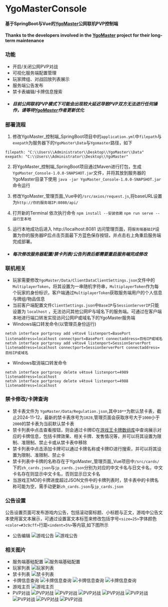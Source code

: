 # YgoMasterConsole

#### 基于SpringBoot与Vue的[YgoMaster](https://github.com/pixeltris/YgoMaster)公网联机PVP控制端
#### Thanks to the developers involved in the [YgoMaster](https://github.com/pixeltris/YgoMaster) project for their long-term maintenance

### 功能
- 开启/关闭公网PVP对战
- 可视化服务端配置管理
- 玩家牌组、对战回放列表展示
- 服务端公告发布
- 禁卡表编辑/卡牌信息搜索
- ##### 目前公网联机PVP模式下可能会出现较大延迟导致PVP双方无法进行任何操作，请等待[YgoMaster](https://github.com/pixeltris/YgoMaster)作者更新优化

### 部署流程
1. 修改YgoMaster_控制端_SpringBoot项目中的```application.yml```中```filepath```与```exepath```为服务器下的```YgoMaster\Data```与```Ygomaster```路径，如下
```
filepath: "C:\\Users\\Administrator\\Desktop\\YgoMaster\\Data"
exepath: "C:\\Users\\Administrator\\Desktop\\YgoMaster"
```
2. 将YgoMaster_控制端_SpringBoot项目通过Maven进行打包，生成```YgoMaster_Console-1.0.0-SNAPSHOT.jar```文件，并将其放到服务器的YgoMaster目录下使用 ```java -jar YgoMaster_Console-1.0.0-SNAPSHOT.jar```命令运行

3. 修改YgoMaster_管理页面_Vue中的```/src/axios/request.js```,将baseURL设置为```http://你的服务端IP:8080/api/```
4. 打开新的Terminal 依次执行命令
   ```npm install --安装依赖```
   ```npm run serve --运行至本地```
5. 运行本地成功后进入 http://localhost:8081 访问管理页面，将```服务端基础IP```设置为你的服务器IP后点击页面最下方蓝色保存按钮，并点击右上角重启服务端完成部署。
* ##### 每次修改服务器配置/禁卡列表/公告列表后都需要重启服务端完成修改 


### 联机相关
- 玩家需要修改```YgoMaster/Data/ClientDataClientSettings.json```文件中的```MultiplayerToken```，将其设置为一串随机字符串，```MultiplayerToken```作为每个玩家的身份标识，客户端通过```MultiplayerToken```获取服务端用户的个人信息与牌组/物品信息
- 当前客户端配置文件```ClientSettings.json```中```BaseIP```与```SessionServerIP```只能设置为 ```localhost``` ，无法访问其他公网IP与域名下的服务端。可通过在客户端本地进行端口转发实现访问公网IP或域名下的YgoMaster服务端
- Windows端口转发命令(以管理员身份运行)
 ```
 netsh interface portproxy add v4tov4 listenport=BasePort listenaddress=localhost connectport=BasePort connectaddress=目标IP或域名
netsh interface portproxy add v4tov4 listenport=SessionServerPort listenaddress=localhost connectport=SessionServerPort connectaddress=目标IP或域名
 ```
 - Windows取消端口转发命令

 ```
 netsh interface portproxy delete v4tov4 listenport=4989 listenaddress=localhost
netsh interface portproxy delete v4tov4 listenport=4988 listenaddress=localhost
 ```

### 禁卡修改/卡牌查询
- 禁卡表文件为 ```YgoMaster/Data/Regulation.json```,其中```10**```为默认禁卡表，截止2024-11-12，最新的禁卡表序号为```1028```,管理页面会获取序号大于```1000```小于```2000```的禁卡表为当前默认禁卡表
- 禁卡列表中点击查看按钮，则会通过卡牌ID在[游戏王卡牌数组库](https://db.yugioh-card-cn.com/card_search.action.html)中查询展示对应的卡牌信息，包括卡牌效果、相关卡牌、发售情况等，并可以将其设置为限制、准限制、禁止卡或从禁卡表中移除
- 禁卡列表中点击添加卡牌可以通过卡牌名称或卡牌ID进行搜索，并可以将其设置为限制、准限制、禁止卡
- 禁卡列表中卡牌的名称存在于YgoMaster_管理页面_Vue项目中```/src/cards/```下的```zh_cards.json```与```jp_cards.json```分别为对应的中文卡名与日文卡名，中文卡名存在则显示中文卡名，否则显示日文卡名
- 当游戏王MD的卡牌进度超过JSON文件中的卡牌列表时，禁卡表中的卡牌名称可能为空，需手动更新```zh_cards.json```与```jp_cards.json```
### 公告设置

公告设置页面可发布游戏内公告，包括滚动窗标题、小标题与正文，游戏中公告文本使用富文本展示，可通过设置富文本标签来修改包括字号```<size=25>```字体颜色```<color=#3c9cff>```行距```<indent=5%>```等内容,如下图所示
- 公告编辑
![游戏公告](演示图片/公告编辑.jpg)
![游戏公告](演示图片/公告查询.jpg)

### 相关图片
- 服务端基础配置
![服务端基础配置](演示图片/服务端基础配置.jpg)
- 玩家列表
![玩家列表](演示图片/玩家列表.jpg)
- 禁卡列表
![禁卡列表](演示图片/禁卡列表.jpg)
- 卡牌信息查询
![卡牌信息查询](演示图片/卡牌信息查询.jpg)
![卡牌信息查询](演示图片/通过卡牌ID搜索卡牌信息.jpg)
![卡牌信息查询](演示图片/通过卡牌名称搜索卡牌信息.jpg)
- 游戏主页
![游戏主页](演示图片/游戏主页.jpg)
- PVP对战
![PVP对战](演示图片/PVP_1.jpg)
![PVP对战](演示图片/PVP_2.jpg)
![PVP对战](演示图片/PVP_3.jpg)
![PVP对战](演示图片/PVP_4.jpg)
![PVP对战](演示图片/PVP_5.jpg)
![PVP对战](演示图片/PVP_6.jpg)
![PVP对战](演示图片/PVP_7.jpg)
![PVP对战](演示图片/PVP_8.jpg)
